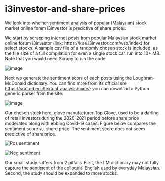 # i3investor-and-share-prices
We look into whether sentiment analysis of popular (Malaysian) stock market online forum i3investor is predictive of share prices.

We start by scrapping internet posts from popular Malaysian stock market online forum i3investor (link: https://klse.i3investor.com/web/index) for select stocks. A sample csv file of a randomly chosen stock is included, as the file size of a full compilation for even a single stock can run into 10+ MB. Note that you would need Scrapy to run the code.

![image](https://user-images.githubusercontent.com/105033135/185580858-8ef848d0-1ad0-4182-a24f-f50ea9701802.png)

Next we generate the sentiment score of each posts using the Loughran-McDonald dictionary. You can find more from its official site https://sraf.nd.edu/textual_analysis/code/; you can download a Python generic parser from the site. 

![image](https://user-images.githubusercontent.com/105033135/185584117-4c4a981b-c087-43bd-8332-ee22d7627ef1.png)

Our chosen stock here, glove manufacturer Top Glove, used to be a darling of retail investors during the 2020-2021 period before share price moderated along with ebbing Covid-19 cases. Figure below compares the sentiment score vs. share price. The sentiment score does not seem predictive of share price. 

![Pos sentiment](https://user-images.githubusercontent.com/105033135/185582113-d1840f9c-e3bd-4897-b924-7395c4f031cb.png)

![Neg sentiment](https://user-images.githubusercontent.com/105033135/185582199-a57d2d69-aa06-4f8d-b938-04428ca8dd8a.png)

Our small study suffers from 2 pitfalls. First, the LM dictionary may not fully capture the sentiment of the colloquial English used by everyday Malaysian. Second, the study should be expanded to more stocks.
